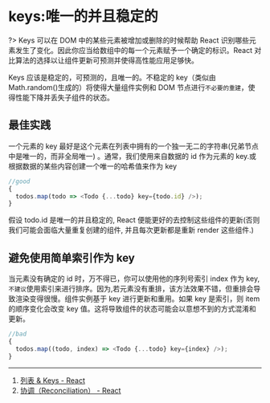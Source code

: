 # keys:唯一的并且稳定的

?> Keys 可以在 DOM 中的某些元素被增加或删除的时候帮助 React 识别哪些元素发生了变化。因此你应当给数组中的每一个元素赋予一个确定的标识。React 对比算法的选择以让组件更新可预测并使得高性能应用足够快。

Keys 应该是稳定的，可预测的，且唯一的。不稳定的 key（类似由 Math.random()生成的）将使得大量组件实例和 DOM 节点进行`不必要的重建`，使得性能下降并丢失子组件的状态。

## 最佳实践

一个元素的 key 最好是这个元素在列表中拥有的一个独一无二的字符串(兄弟节点中是唯一的，而非全局唯一) 。通常，我们使用来自数据的 id 作为元素的 key.或根据数据的某些内容创建一个唯一的哈希值来作为 key

```javascript
//good
{
  todos.map(todo => <Todo {...todo} key={todo.id} />);
}
```

假设 todo.id 是唯一的并且稳定的, React 便能更好的去控制这些组件的更新(否则我们可能会面临大量重复创建的组件, 并且每次更新都是重新 render 这些组件.)

## 避免使用简单索引作为 key

当元素没有确定的 id 时，万不得已，你可以使用他的序列号索引 index 作为 key, `不建议`使用索引来进行排序。因为,若元素没有重排，该方法效果不错，但重排会导致渲染变得很慢。组件实例基于 key 进行更新和重用。如果 key 是索引，则 item 的顺序变化会改变 key 值。这将导致组件的状态可能会以意想不到的方式混淆和更新。

```javascript
//bad
{
  todos.map((todo, index) => <Todo {...todo} key={index} />);
}
```

---

1. [列表 & Keys - React](https://react.docschina.org/docs/lists-and-keys.html#keys)
2. [协调（Reconciliation） - React](https://react.docschina.org/docs/reconciliation.html#%E9%80%92%E5%BD%92%E5%AD%90%E8%8A%82%E7%82%B9)
